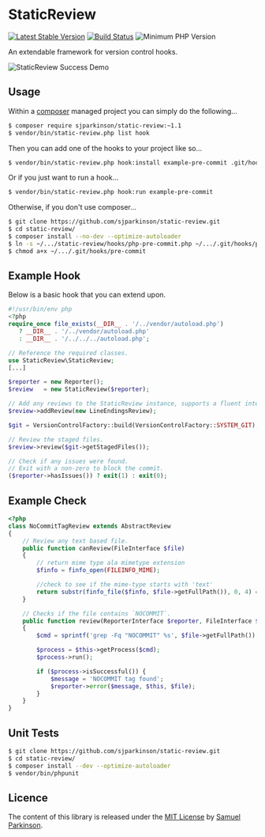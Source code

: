 StaticReview
============

[![Latest Stable Version](https://poser.pugx.org/sjparkinson/static-review/v/stable.svg)][packagist]
[![Build Status](https://travis-ci.org/sjparkinson/static-review.svg?branch=master)][travis]
![Minimum PHP Version](http://img.shields.io/badge/php-%3E%3D%205.4-8892BF.svg)

An extendable framework for version control hooks.

![StaticReview Success Demo](http://i.imgur.com/8G3uORp.gif)

[travis]:    https://travis-ci.org/sjparkinson/static-review
[packagist]: https://packagist.org/packages/sjparkinson/static-review

## Usage

Within a [composer][composer] managed project you can simply do the following...

```bash
$ composer require sjparkinson/static-review:~1.1
$ vendor/bin/static-review.php list hook
```

Then you can add one of the hooks to your project like so...

```bash
$ vendor/bin/static-review.php hook:install example-pre-commit .git/hooks/pre-commit
```

Or if you just want to run a hook...

```bash
$ vendor/bin/static-review.php hook:run example-pre-commit
```

Otherwise, if you don't use composer...

```bash
$ git clone https://github.com/sjparkinson/static-review.git
$ cd static-review/
$ composer install --no-dev --optimize-autoloader
$ ln -s ~/.../static-review/hooks/php-pre-commit.php ~/.../.git/hooks/pre-commit
$ chmod a+x ~/.../.git/hooks/pre-commit
```

[composer]: https://getcomposer.org/

## Example Hook

Below is a basic hook that you can extend upon.

```php
#!/usr/bin/env php
<?php
require_once file_exists(__DIR__ . '/../vendor/autoload.php')
   ? __DIR__ . '/../vendor/autoload.php'
   : __DIR__ . '/../../../autoload.php';

// Reference the required classes.
use StaticReview\StaticReview;
[...]

$reporter = new Reporter();
$review   = new StaticReview($reporter);

// Add any reviews to the StaticReview instance, supports a fluent interface.
$review->addReview(new LineEndingsReview);

$git = VersionControlFactory::build(VersionControlFactory::SYSTEM_GIT);

// Review the staged files.
$review->review($git->getStagedFiles());

// Check if any issues were found.
// Exit with a non-zero to block the commit.
($reporter->hasIssues()) ? exit(1) : exit(0);
```

## Example Check

```php
<?php
class NoCommitTagReview extends AbstractReview
{
    // Review any text based file.
    public function canReview(FileInterface $file)
    {
        // return mime type ala mimetype extension
        $finfo = finfo_open(FILEINFO_MIME);

        //check to see if the mime-type starts with 'text'
        return substr(finfo_file($finfo, $file->getFullPath()), 0, 4) == 'text';
    }

    // Checks if the file contains `NOCOMMIT`.
    public function review(ReporterInterface $reporter, FileInterface $file)
    {
        $cmd = sprintf('grep -Fq "NOCOMMIT" %s', $file->getFullPath());

        $process = $this->getProcess($cmd);
        $process->run();

        if ($process->isSuccessful()) {
            $message = 'NOCOMMIT tag found';
            $reporter->error($message, $this, $file);
        }
    }
}
```

## Unit Tests

```bash
$ git clone https://github.com/sjparkinson/static-review.git
$ cd static-review/
$ composer install --dev --optimize-autoloader
$ vendor/bin/phpunit
```

## Licence

The content of this library is released under the [MIT License][licence] by [Samuel Parkinson][twitter].

[licence]: https://github.com/sjparkinson/static-review/blob/master/LICENCE.md
[twitter]: https://twitter.com/samparkinson_
